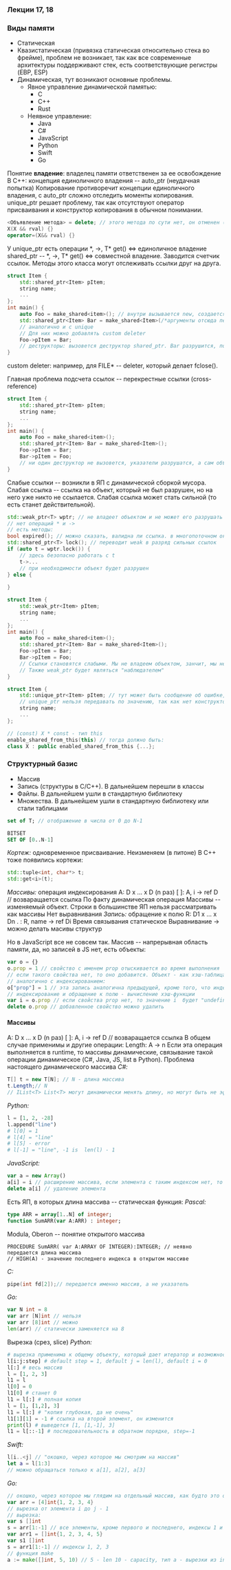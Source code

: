 ### Лекции 17, 18

### Виды памяти
* Статическая
* Квазистатическая (привязка статическая относительно стека во фрейме), проблем не возникает, так как все современные архитектуры поддерживают стек, есть соответствующие регистры (EBP, ESP)
* Динамическая, тут возникают основные проблемы. 
	* Явное управление динамической памятью: 
		* C
		* C++
		* Rust
	* Неявное управление: 
		* Java
		* C#
		* JavaScript
		* Python
		* Swift
		* Go

Понятие **владение**: владелец памяти ответственен за ее освобождение
В С++: концепция единоличного владения -- auto_ptr (неудачная попытка)
Копирование противоречит концепции единоличного владения, с auto_ptr сложно отследить моменты копирования. unique_ptr решает проблему, так как отсутствуют оператор присваивания и конструктор копирования в обычном понимании.
```C++
<Объявление метода> = delete; // этого метода по сути нет, он отменен (чтобы, например, не генерировался дефолтный конструктор копироавания)
X(X && rval) {}
operator=(X&& rval) {}
```
У unique_ptr<T> есть операции \*, ->, T\* get() <=> единоличное владение
shared_ptr<T> -- \*, ->, T\* get() <=> совместной владение. Заводится счетчик ссылок. Методы этого класса могут отслеживать ссылки друг на друга.
```C++
struct Item {
	std::shared_ptr<Item> pItem;
	string name;
	...
};
int main() {
	auto Foo = make_shared<item>(); // внутри вызывается new, создается динамический блок, есть обычный указатель и много другой информации и методов
	std::shared_ptr<Item> Bar = make_shared<Item>(/*аргументы отсюда передаются в конструктор*/);
	// аналогично и с unique
	// Для них можно добавлять custom deleter
	Foo->pItem = Bar;
	// деструкторы: вызовется деструктор shared_ptr. Bar разрушится, потом разрушится Foo, и автоматически все будет освобождено.
}
```
custom deleter: например, для FILE* -- deleter, который делает fclose().

Главная проблема подсчета ссылок -- перекрестные ссылки (cross-reference)
```C++
struct Item {
	std::shared_ptr<Item> pItem;
	string name;
	...
};
int main() {
	auto Foo = make_shared<item>();
	std::shared_ptr<Item> Bar = make_shared<Item>();
	Foo->pItem = Bar;
	Bar->pItem = Foo;
	// ни один деструктор не вызовется, указатели разрушатся, а сам объект - нет, так как счетчик ссылок будет не нулевой. Поэтому было введено понятие слабых указателей
}
```
Слабые ссылки -- возникли в ЯП с динамической сборкой мусора. Слабая ссылка -- ссылка на объект, который не был разрушен, но на него уже никто не ссылается. Слабая ссылка может стать сильной (то есть станет действительной).
```C++
std::weak_ptr<T> wptr; // не владеет объектом и не может его разрушать
// нет операций * и ->
// есть методы:
bool expired(); // можно сказать, валидна ли ссылка. в многопоточном окружении может быть небезопасным
std::shared_ptr<T> lock(); // переводит weak в разряд сильных ссылок
if (auto t = wptr.lock()) {
	// здесь безопасно работать с t
	t->...
	// при необходимости объект будет разрушен
} else {
	
}
```
```C++
struct Item {
	std::weak_ptr<Item> pItem;
	string name;
	...
};
int main() {
	auto Foo = make_shared<item>();
	std::shared_ptr<Item> Bar = make_shared<Item>();
	Foo->pItem = Bar;
	Bar->pItem = Foo;
	// Ссылки становятся слабыми. Мы не владеем объектом, занчит, мы не можем к нему обращаться.Но решает проблему перекрестных ссылок. 
	// Также weak_ptr будет являться "наблюдателем"	
}
```
```C++
struct Item {
	std::unique_ptr<Item> pItem; // тут может быть сообщение об ошибке, так как для структур будет генерироваться конструктор копирования и оператор присваивания, нужно обеспечивать move-семантику
	// unique_ptr нельзя передавать по значению, так как нет конструктора копирования
	string name;
	...
};
```
```C++
// (const) X * const - тип this
enable_shared_from_this(this) // тогда должно быть:
class X : public enabled_shared_from_this {...};
```
### Структурный базис
* Массив
* Запись (структуры в С/С++). В дальнейшем перешли в классы
* Файлы. В дальнейшем ушли в стандартную библиотеку
* Множества. В дальнейшем ушли в стандартную библиотеку или стали таблицами

```Pascal
set of T; // отображение в числа от 0 до N-1
```
```Modula2 -?
BITSET
SET OF [0..N-1]
```
*Кортеж:* одновременное присваивание. Неизменяем (в питоне)
В С++ тоже появились кортежи:
```C++
std::tuple<int, char*> t;
std::get<i>(t);
```
*Массивы:* операция индексирования
A: D x ... x D (n раз)
[ ]: A, i -> ref D // возваращается ссылка
По факту динамическая операция
Массивы -- изменяемый объект.
Строки в большинстве ЯП нельзя рассматривать как массивы
Нет выравнивания
*Запись:* обращение к полю
R: D1 x ... x Dn
. : R, name -> ref Di
Время связывания статическое
Выравнивание -> можно делать масивы структур

Но в JavaScript все не совсем так. Массив -- напрерывная область памяти, да, но записей в JS нет, есть объекты:
```JavaScript
var o = {}
o.prop = 1 // свойство с именем prop отыскивается во время выполнения
// если такого свойства нет, то оно добавится. Объект - как хэш-таблица свойств
// аналогично с индексированием:
o["prop"] = 1 // эта запись аналогична предыдущей, кроме того, что индекс может быть произвольным значением, приведенным к строке
// индексирование и обращение к полю - вычисление хэш-функции
var i = o.prop // если свойства prop нет, то значение i  будет "undefined"
delete o.prop // добавленное свойство можно удалить
```
#### Массивы
A: D x ... x D (n раз)
[ ]: A, i -> ref D // возваращается ссылка
В общем случае применимы и другие операции:
Length: A -> n
Если эта операция выполняется в runtime, то массивы динамические, связывание такой операции динамическое (C#, Java, JS, list  в Python). Проблема настоящего динамического массива
*C#:*
```C#
T[] t = new T[N]; // N - длина массива
t.Length;// N
// IList<T> List<T> могут динамически менять длину, но могут быть не эффективны по памяти
```
*Python:*
```Python
l = [1, 2, -28]
l.append("line")
# l[0] = 1
# l[4] = "line"
# l[5] - error
# l[-1] = "line", -1 is  len(l) - 1
```
*JavaScript:*
```JavaScript
var a = new Array()
a[i] = i // расширение массива, если элемента с таким индексом нет, то он появится
delete a[i] // удаление элемента
```
Есть ЯП, в которых длина массива -- статическая функция:
*Pascal:*
```Pascal
type ARR = array[1..N] of integer;
function SumARR(var A:ARR) : integer;
```
Modula, Oberon -- понятие открытого массива
```
PROCEDURE SumARR( var A:ARRAY OF INTEGER):INTEGER; // неявно передается длина массива
// HIGH(A) - значение последнего индекса в открытом массиве
```
*C:*
```C
pipe(int fd[2]);// передается именно массив, а не указатель
```
*Go:*
```Go
var N int = 8
var arr [N]int // нельзя
var arr [8]int // можно
len(arr) // статически заменяется на 8
```
Вырезка (срез, slice)
*Python:*
```Python
# вырезка применима к общему объекту, который дает итератор и возможность индексирования
l[i:j:step] # default step = 1, default j = len(l), default i = 0
l[:] # весь массив
l = [1, 2, 3]
l1 = l
l[0] = 0
l1[0] # станет 0
l1 = l[:] # полная копия
l = [1, [1,2], 3]
l1 = l[:] # "копия глубокая, да не очень"
l1[1][1] = -1 # ссылка на второй элемент, он изменится
print(l) # выведется [1, [1,-1], 3]
l1 = l[::-1] # последовательность в обратном порядке, step=-1
```
*Swift:*
```Swift
l[i..<j] // "окошко, через которое мы смотрим на массив"
let a = l[1:3]
// можно обращаться только к a[1], a[2], a[3]
```
*Go:*
```Go
// окошко, через которое мы глядим на отдельный массив, как будто это отдельный массив
var arr = [4]int{1, 2, 3, 4}
// вырезка от элемента i до j - 1
// вырезка:
var s []int
s = arr[1:-1] // все элементы, кроме первого и последнего, индексы 1 и 2
var arr1 = []int{1, 2, 3, 4, 5}
var s1 []int
s = arr1[1:-1] // индексы 1, 2, 3
// функция make
a := make([]int, 5, 10) // 5 - len 10 - capacity, тип а - вырезки из int, массив будет длины 10, в вырезку войдут только 5 элементов
```
